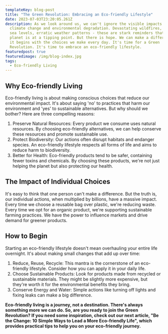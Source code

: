 ```yaml
---
templateKey: blog-post
title: "The Green Revolution: Embracing an Eco-friendly Lifestyle"
date: 2023-07-03T23:20:05.261Z
description: As we look around us, we can't ignore the visible impacts of
  climate change and environmental degradation. Devastating wildfires, rising
  sea levels, erratic weather patterns - these are stark reminders that our
  planet is at a tipping point. But there is hope. We can make a difference, and
  it begins with the choices we make every day. It's time for a Green
  Revolution. It's time to embrace an eco-friendly lifestyle.
featuredpost: true
featuredimage: /img/blog-index.jpg
tags:
  - Eco-friendly Living
---
```

## **Why Eco-friendly Living**

Eco-friendly living is about making conscious choices that reduce our environmental impact. It's about saying 'no' to practices that harm our environment and 'yes' to sustainable alternatives. But why should we bother? Here are three compelling reasons:

1. Preserve Natural Resources: Every product we consume uses natural resources. By choosing eco-friendly alternatives, we can help conserve these resources and promote sustainable use.
2. Protect Biodiversity: Our actions often disrupt habitats and endanger species. An eco-friendly lifestyle respects all forms of life and aims to reduce harm to biodiversity.
3. Better for Health: Eco-friendly products tend to be safer, containing fewer toxins and chemicals. By choosing these products, we're not just helping the planet but also protecting our health.

## **The Impact of Individual Choices**

It's easy to think that one person can't make a difference. But the truth is, our individual actions, when multiplied by billions, have a massive impact. Every time we choose a reusable bag over plastic, we're reducing waste. Every time we opt for an organic product, we're supporting sustainable farming practices. We have the power to influence markets and drive demand for greener products.

## **How to Begin**

Starting an eco-friendly lifestyle doesn't mean overhauling your entire life overnight. It's about making small changes that add up over time:

1. Reduce, Reuse, Recycle: This mantra is the cornerstone of an eco-friendly lifestyle. Consider how you can apply it in your daily life.
2. Choose Sustainable Products: Look for products made from recycled or sustainable materials. They might be slightly more expensive, but they're worth it for the environmental benefits they bring.
3. Conserve Energy and Water: Simple actions like turning off lights and fixing leaks can make a big difference.

**Eco-friendly living is a journey, not a destination. There's always something more we can do. So, are you ready to join the Green Revolution? If you need some inspiration, check out our next article, "Be the Change: 10 Simple Ways to Lead a More Eco-friendly Life", which provides practical tips to help you on your eco-friendly journey.**